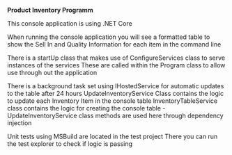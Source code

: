 **Product Inventory Programm**

This console application is using .NET Core

When running the console application you will see a formatted table to show the Sell In and Quality Information for each item in the command line


There is a startUp class that makes use of ConfigureServices class to serve instances of the services
These are called within the Program class to allow use through out the application

There is a background task set using IHostedService for automatic updates to the table after 24 hours
UpdateInventoryService Class contains the logic to update each Inventory Item in the console table
InventoryTableService class contains the logic for creating the console table - UpdateInventoryService class methods are used here through dependency injection

Unit tests using MSBuild are located in the test project
There you can run the test explorer to check if logic is passing


